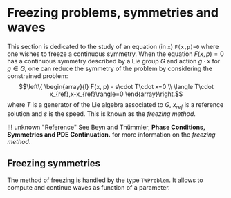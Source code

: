 # Freezing problems, symmetries and waves

This section is dedicated to the study of an equation (in `x`) `F(x,p)=0` where one wishes to freeze a continuous symmetry. When the equation $F(x, p) = 0$ has a continuous symmetry described by a Lie group $G$ and action $g\cdot x$ for $g\in G$, one can reduce the symmetry of the problem by considering the constrained problem:
$$\left\{
\begin{array}{l}
F(x, p) - s\cdot T\cdot x=0 \\
\langle T\cdot x_{ref},x-x_{ref}\rangle=0
\end{array}\right.$$
where $T$ is a generator of the Lie algebra associated to $G$, $x_{ref}$ is a reference solution and $s$ is the speed. This is known as the *freezing method*.

!!! unknown "Reference"
    See Beyn and Thümmler, **Phase Conditions, Symmetries and PDE Continuation.** for more information on the *freezing method*.

## Freezing symmetries

The method of freezing is handled by the type `TWProblem`. It allows to compute and continue waves as function of a parameter.
